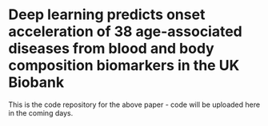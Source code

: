 # Deep learning predicts onset acceleration of 38 age-associated diseases from blood and body composition biomarkers in the UK Biobank

This is the code repository for the above paper - code will be uploaded here in the coming days.
